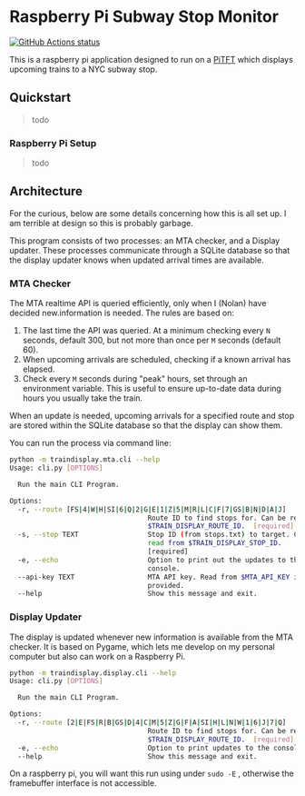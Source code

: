 # Raspberry Pi Subway Stop Monitor

[![GitHub Actions status](https://github.com/nolanbconaway/raspi-nyc-train-display/workflows/Main%20Workflow/badge.svg)](https://github.com/nolanbconaway/raspi-nyc-train-display/actions)

This is a raspberry pi application designed to run on a [PiTFT](https://www.adafruit.com/product/2441) which displays upcoming trains to a NYC subway stop.

## Quickstart

> todo

### Raspberry Pi Setup

> todo

## Architecture

For the curious, below are some details concerning how this is all set up. I am terrible at design so this is probably garbage.

This program consists of two processes: an MTA checker, and a Display updater. These processes communicate through a SQLite database so that the display updater knows when updated arrival times are available.

### MTA Checker

The MTA realtime API is queried efficiently, only when I (Nolan) have decided new.information is needed. The rules are based on:

1. The last time the API was queried. At a minimum checking every `N` seconds, default 300, but not more than once per `M` seconds (default 60).
2. When upcoming arrivals are scheduled, checking if a known arrival has elapsed.
3. Check every `M` seconds during "peak" hours, set through an environment variable. This is useful to ensure up-to-date data during hours you usually take the train.

When an update is needed, upcoming arrivals for a specified route and stop are stored within the SQLite database
so that the display can show them.

You can run the process via command line:

``` sh
python -m traindisplay.mta.cli --help
Usage: cli.py [OPTIONS]

  Run the main CLI Program.

Options:
  -r, --route [FS|4|W|H|SI|6|Q|2|G|E|1|Z|5|M|R|L|C|F|7|GS|B|N|D|A|J]
                                  Route ID to find stops for. Can be read from
                                  $TRAIN_DISPLAY_ROUTE_ID.  [required]
  -s, --stop TEXT                 Stop ID (from stops.txt) to target. Can be
                                  read from $TRAIN_DISPLAY_STOP_ID.
                                  [required]
  -e, --echo                      Option to print out the updates to the
                                  console.
  --api-key TEXT                  MTA API key. Read from $MTA_API_KEY if not
                                  provided.
  --help                          Show this message and exit.
```

### Display Updater

The display is updated whenever new information is available from the MTA checker. It is based on Pygame, which lets me develop on my personal computer but also can work on a Raspberry Pi.

``` sh
python -m traindisplay.display.cli --help
Usage: cli.py [OPTIONS]

  Run the main CLI Program.

Options:
  -r, --route [2|E|FS|R|B|GS|D|4|C|M|5|Z|G|F|A|SI|H|L|N|W|1|6|J|7|Q]
                                  Route ID to find stops for. Can be read from
                                  $TRAIN_DISPLAY_ROUTE_ID.  [required]
  -e, --echo                      Option to print updates to the console.
  --help                          Show this message and exit.
```

On a raspberry pi, you will want this run using under `sudo -E` , otherwise the 
framebuffer interface is not accessible.

